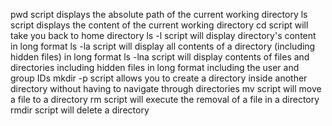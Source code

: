 pwd script displays the absolute path of the current working directory
ls script displays the content of the current working directory
cd script will take you back to home directory
ls -l script will display directory's content in long format
ls -la script will display all contents of a directory (including hidden files) in long format
ls -lna script will display contents of files and directories including hidden files in long format including the user and group IDs
mkdir -p script allows you to create a directory inside another directory without having to navigate through directories
mv script will move a file to a directory
rm script will execute the removal of a file in a directory
rmdir script will delete a directory
